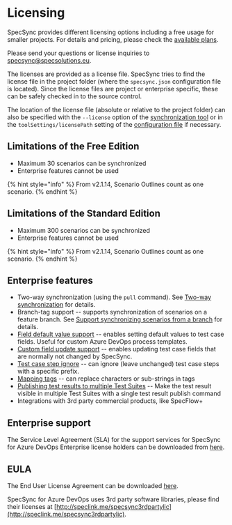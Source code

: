 # Licensing

SpecSync provides different licensing options including a free usage for smaller projects. For details and pricing, please check the [available plans](http://speclink.me/specsyncplans).

Please send your questions or license inquiries to [specsync@specsolutions.eu](mailto:specsync@specsolutions.eu).

The licenses are provided as a license file. SpecSync tries to find the license file in the project folder \(where the `specsync.json` configuration file is located\). Since the license files are project or enterprise specific, these can be safely checked in to the source control.

The location of the license file \(absolute or relative to the project folder\) can also be specified with the `--license` option of the [synchronization tool](reference/command-line-reference/) or in the `toolSettings/licensePath` setting of the [configuration file](reference/configuration/configuration-toolsettings.md) if necessary.

## Limitations of the Free Edition

* Maximum 30 scenarios can be synchronized
* Enterprise features cannot be used

{% hint style="info" %}
From v2.1.14, Scenario Outlines count as one scenario.
{% endhint %}

## Limitations of the Standard Edition

* Maximum 300 scenarios can be synchronized
* Enterprise features cannot be used

{% hint style="info" %}
From v2.1.14, Scenario Outlines count as one scenario.
{% endhint %}

## Enterprise features

* Two-way synchronization \(using the `pull` command\). See [Two-way synchronization](features/pull-features/two-way-synchronization.md) for details.
* Branch-tag support -- supports synchronization of scenarios on a feature branch. See [Support synchronizing scenarios from a branch](features/push-features/support-synchronizing-scenarios-from-a-branch.md) for details.
* [Field default value support](features/push-features/customization-setting-test-case-fields-with-default-values.md) -- enables setting default values to test case fields. Useful for custom Azure DevOps process templates.
* [Custom field update support](features/push-features/customization-update-custom-test-case-fields-on-push.md) -- enables updating test case fields that are normally not changed by SpecSync.
* [Test case step ignore](features/push-features/customization-ignoring-marked-test-case-steps.md) -- can ignore \(leave unchanged\) test case steps with a specific prefix.
* [Mapping tags](features/push-features/customization-mapping-tags.md) -- can replace characters or sub-strings in tags
* [Publishing test results to multiple Test Suites](features/test-result-publishing-features/customization-publishing-test-results-to-multiple-test-suite.md) -- Make the test result visible in multiple Test Suites with a single test result publish command
* Integrations with 3rd party commercial products, like SpecFlow+

## Enterprise support

The Service Level Agreement \(SLA\) for the support services for SpecSync for Azure DevOps Enterprise license holders can be downloaded from [here](https://www.specsolutions.eu/media/specsync/SpecSync-Enterprise-Support-SLA.pdf).

## EULA

The End User License Agreement can be downloaded [here](https://www.specsolutions.eu/media/specsync/EULA-SpecSync.pdf).

SpecSync for Azure DevOps uses 3rd party software libraries, please find their licenses at [http://speclink.me/specsync3rdpartylic](http://speclink.me/specsync3rdpartylic).

